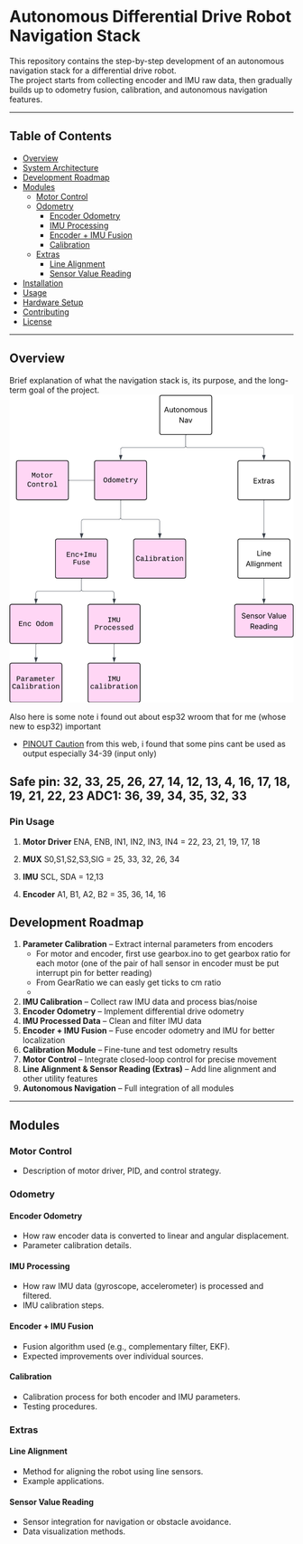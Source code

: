 # Autonomous Differential Drive Robot Navigation Stack

This repository contains the step-by-step development of an autonomous navigation stack for a differential drive robot.  
The project starts from collecting encoder and IMU raw data, then gradually builds up to odometry fusion, calibration, and autonomous navigation features.

---

## Table of Contents
- [Overview](#overview)
- [System Architecture](#system-architecture)
- [Development Roadmap](#development-roadmap)
- [Modules](#modules)
  - [Motor Control](#motor-control)
  - [Odometry](#odometry)
    - [Encoder Odometry](#encoder-odometry)
    - [IMU Processing](#imu-processing)
    - [Encoder + IMU Fusion](#encoder--imu-fusion)
    - [Calibration](#calibration)
  - [Extras](#extras)
    - [Line Alignment](#line-alignment)
    - [Sensor Value Reading](#sensor-value-reading)
- [Installation](#installation)
- [Usage](#usage)
- [Hardware Setup](#hardware-setup)
- [Contributing](#contributing)
- [License](#license)

---

## Overview
Brief explanation of what the navigation stack is, its purpose, and the long-term goal of the project.
![Workchart](figure/workchart.png)

Also here is some note i found out about esp32 wroom that for me (whose new to esp32) important
- [PINOUT Caution](https://lastminuteengineers.com/esp32-wroom-32-pinout-reference/)
from this web, i found that some pins cant be used as output especially 34-39 (input only)

Safe  pin:
    32, 33, 25, 26, 27, 14, 12, 13, 4, 16, 17, 18, 19, 21, 22, 23
ADC1:
    36, 39, 34, 35, 32, 33
---

### Pin Usage
1. **Motor Driver** 
ENA, ENB, IN1, IN2, IN3, IN4 = 22, 23, 21, 19, 17, 18

2. **MUX**
S0,S1,S2,S3,SIG = 25, 33, 32, 26, 34

3. **IMU**
SCL, SDA = 12,13

4. **Encoder**
A1, B1, A2, B2 = 35, 36, 14, 16



## Development Roadmap
1. **Parameter Calibration** – Extract internal parameters from encoders 
    - For motor and encoder, first use gearbox.ino to get gearbox ratio for each motor (one of the pair of hall sensor in encoder must be put interrupt pin for better reading)
    - From GearRatio we can easly get ticks to cm ratio
    - 
2. **IMU Calibration** – Collect raw IMU data and process bias/noise  
3. **Encoder Odometry** – Implement differential drive odometry  
4. **IMU Processed Data** – Clean and filter IMU data  
5. **Encoder + IMU Fusion** – Fuse encoder odometry and IMU for better localization  
6. **Calibration Module** – Fine-tune and test odometry results  
7. **Motor Control** – Integrate closed-loop control for precise movement  
8. **Line Alignment & Sensor Reading (Extras)** – Add line alignment and other utility features  
9. **Autonomous Navigation** – Full integration of all modules

---

## Modules

### Motor Control
- Description of motor driver, PID, and control strategy.

### Odometry

#### Encoder Odometry
- How raw encoder data is converted to linear and angular displacement.  
- Parameter calibration details.

#### IMU Processing
- How raw IMU data (gyroscope, accelerometer) is processed and filtered.  
- IMU calibration steps.

#### Encoder + IMU Fusion
- Fusion algorithm used (e.g., complementary filter, EKF).  
- Expected improvements over individual sources.

#### Calibration
- Calibration process for both encoder and IMU parameters.  
- Testing procedures.

### Extras

#### Line Alignment
- Method for aligning the robot using line sensors.  
- Example applications.

#### Sensor Value Reading
- Sensor integration for navigation or obstacle avoidance.  
- Data visualization methods.


